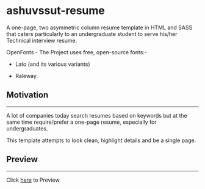 # ashuvssut-resume

A one-page, two asymmetric column resume template in HTML and SASS that caters particularly to an undergraduate student to serve his/her Technical interview resume.

OpenFonts - The Project uses free, open-source fonts:-

- Lato (and its various variants)

- Raleway.

## Motivation

---

A lot of companies today search resumes based on keywords but at the same time require/prefer a one-page resume, especially for undergraduates.

This template attempts to look clean, highlight details and be a single page.

## Preview

---

Click [here](https://ashuvssut.github.io/ashuvssut-resume/) to Preview.
